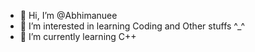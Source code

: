 - 👋 Hi, I’m @Abhimanuee
- 👀 I’m interested in learning Coding and Other stuffs ^_^
- 🌱 I’m currently learning C++
<!---
Abhimanuee/Abhimanuee is a ✨ special ✨ repository because its `README.md` (this file) appears on your GitHub profile.
You can click the Preview link to take a look at your changes.
--->
